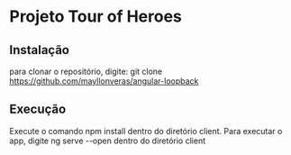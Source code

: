 # Projeto Tour of Heroes
 ## Instalação
para clonar o repositório, digite: git clone https://github.com/mayllonveras/angular-loopback
 ## Execução
Execute o comando npm install dentro do diretório client.
 Para executar o app, digite ng serve --open dentro do diretório client